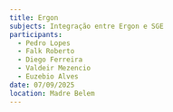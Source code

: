 ```yaml
---
title: Ergon
subjects: Integração entre Ergon e SGE
participants:
  - Pedro Lopes
  - Falk Roberto
  - Diego Ferreira
  - Valdeir Mezencio
  - Euzebio Alves
date: 07/09/2025
location: Madre Belem
---
```

